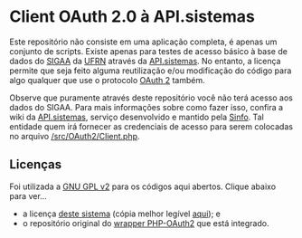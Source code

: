 # Client OAuth 2.0 à API.sistemas
<p>
Este repositório não consiste em uma aplicação completa, é apenas um conjunto de scripts. Existe apenas para testes de acesso básico à base de dados do <a href="https://sigaa.ufrn.br/">SIGAA<a/> da <a href="http://sistemas.ufrn.br/portal/PT/">UFRN<a/> através da <a href="https://www.info.ufrn.br/wikisistemas/doku.php?id=desenvolvimento:especificacoes:api_servicos">API.sistemas</a>. No entanto, a licença permite que seja feito alguma reutilização e/ou modificação do código para algo qualquer que use o protocolo <a href="http://oauth.net/2/">OAuth 2</a> também.
</p>

<p>
Observe que puramente através deste repositório você não terá acesso aos dados do SIGAA. Para mais informações sobre como fazer isso, confira a wiki da <a href="https://www.info.ufrn.br/wikisistemas/doku.php?id=desenvolvimento:especificacoes:api_servicos">API.sistemas</a>, serviço desenvolvido e mantido pela <a href="https://info.ufrn.br/html/">Sinfo</a>. Tal entidade quem irá fornecer as credenciais de acesso para serem colocadas no arquivo <a href="/src/OAuth2/Client.php">/src/OAuth2/Client.php</a>.
</p>

<h2>Licenças</h2>
<p>Foi utilizada a <a href="http://www.gnu.org/licenses/gpl-2.0.en.html">GNU GPL v2</a> para os códigos aqui abertos. Clique abaixo para ver...<br/>
<ul>
<li>a licença <a href="LICENSE">deste sistema</a> (cópia melhor legível <a href="http://choosealicense.com/licenses/gpl-2.0/">aqui</a>); e</li>
<li>o repositório original do <a href="https://github.com/adoy/PHP-OAuth2">wrapper PHP-OAuth2</a> que está integrado.</li>
</ul>
</p>
